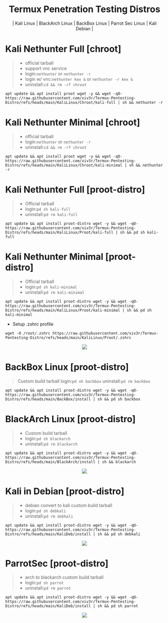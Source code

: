 <div align="center">
  
# Termux Penetration Testing Distros
| Kali Linux | BlackArch Linux | BackBox Linux | Parrot Sec Linux | Kali Debian |
</div>

# Kali Nethunter Full [chroot]
> - official tarball
> - support vnc service
> - login:`nethunter` or `nethunter -r`
> - login w/ vnc:`nethunter kex &` or `nethunter -r kex &`
> - uninstall:`cd && rm -rf chroot`
```
apt update && apt install proot wget -y && wget -qO- https://raw.githubusercontent.com/xiv3r/Termux-Pentesting-Distro/refs/heads/main/KaliLinux/Chroot/kali-full | sh && nethunter -r
```

# Kali Nethunter Minimal [chroot]
> - official tarball
> - login:`nethunter` or `nethunter -r`
> - uninstall:`cd && rm -rf chroot`
```
apt update && apt install proot wget -y && wget -qO- https://raw.githubusercontent.com/xiv3r/Termux-Pentesting-Distro/refs/heads/main/KaliLinux/Chroot/kali-minimal | sh && nethunter -r
```

# Kali Nethunter Full [proot-distro]
> - Official tarball
> - login:`pd sh kali-full`
> - uninstall:`pd rm kali-full`
```
apt update && apt install proot-distro wget -y && wget -qO- https://raw.githubusercontent.com/xiv3r/Termux-Pentesting-Distro/refs/heads/main/KaliLinux/Proot/kali-full | sh && pd sh kali-full
```

# Kali Nethunter Minimal [proot-distro]
> - Official tarball
> - login:`pd sh kali-minimal`
> - uninstall:`pd rm kali-minimal`
```
apt update && apt install proot-distro wget -y && wget -qO- https://raw.githubusercontent.com/xiv3r/Termux-Pentesting-Distro/refs/heads/main/KaliLinux/Proot/kali-minimal | sh && pd sh kali-minimal
```
- Setup .zshrc profile
```
wget -O /root/.zshrc https://raw.githubusercontent.com/xiv3r/Termux-Pentesting-Distro/refs/heads/main/KaliLinux/Proot/.zshrc
```
<div align="center">
<img src="https://github.com/xiv3r/Termux-Pentesting-Distro/blob/main/KaliLinux/Proot/kali-proot.png">
</div>

# BackBox Linux [proot-distro]
> Custom build tarball
> login:`pd sh backbox`
> uninstall:`pd rm backbox`
```
apt update && apt install proot-distro wget -y && wget -qO- https://raw.githubusercontent.com/xiv3r/Termux-Pentesting-Distro/refs/heads/main/BackBox/install | sh && pd sh backbox
```

# BlackArch Linux [proot-distro]
> - Custom build tarball
> - login:`pd sh blackarch`
> - uninstall:`pd rm blackarch`
```
apt update && apt install proot-distro wget -y && wget -qO- https://raw.githubusercontent.com/xiv3r/Termux-Pentesting-Distro/refs/heads/main/BlackArch/install | sh && blackarch
```
<div align="center">
<img src="https://github.com/xiv3r/Termux-Pentesting-Distro/blob/main/BlackArch/blackarch.png">
</div>


# Kali in Debian [proot-distro]
> - debian convert to kali custom build tarball
> - login:`pd sh debkali`
> - uninstall:`pd rm debkali`
```
apt update && apt install proot-distro wget -y && wget -qO- https://raw.githubusercontent.com/xiv3r/Termux-Pentesting-Distro/refs/heads/main/KaliDeb/install | sh && pd sh debkali
```
<div align="center">
<img src="https://github.com/xiv3r/Termux-Pentesting-Distro/blob/main/KaliDeb/debkali.png">
</div>


# ParrotSec [proot-distro]
> - arch to blackarch custom build tarball
> - login:`pd sh parrot`
> - uninstall:`pd rm parrot`
```
apt update && apt install proot-distro wget -y && wget -qO- https://raw.githubusercontent.com/xiv3r/Termux-Pentesting-Distro/refs/heads/main/KaliDeb/install | sh && pd sh parrot
```
<div align="center">
<img src="https://github.com/xiv3r/Termux-Pentesting-Distro/blob/main/ParrotSec/parrot.png">
</div>
